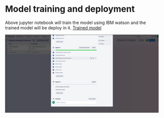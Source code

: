 # Model training and deployment
Above jupyter notebook will train the model using IBM watson and the trained model will be deploy in it.
[Trained model](https://drive.google.com/file/d/1nBRqkDNTbTbGGpV18s_ZCHjmGxuP8Bl8/view?usp=share_link)

![Sprint 3 completed](./Sprint-3-completed.png)